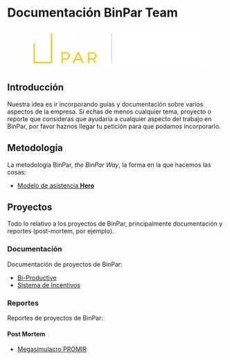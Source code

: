 <!-- markdownlint-disable MD033 -->
# Documentación BinPar Team

<p align="center">
  <img src="./img/binpar_logo.png" />
</p>

## Introducción

Nuestra idea es ir incorporando guías y documentación sobre varios aspectos de la empresa. Si echas de menos cualquier tema, proyecto o reporte que consideras que ayudaría a cualquier aspecto del trabajo en BinPar, por favor haznos llegar tu petición para que podamos incorporarlo.

## Metodología

La metodología BinPar, *the BinPar Way*, la forma en la que hacemos las cosas:

- [Modelo de asistencia **Hero**](./methodology/hero.md)

## Proyectos

Todo lo relativo a los proyectos de BinPar, principalmente documentación y reportes (post-mortem, por ejemplo).

### Documentación

Documentación de proyectos de BinPar:

- [Bi-Productive](./projects/bi-productive.md)
- [Sistema de Incentivos](./projects/incentivos.md)

### Reportes

Reportes de proyectos de BinPar:

#### Post Mortem

- [Megasimulacro PROMIR](./projects/post-mortem/megasimulacro.md)
